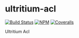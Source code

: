 # ultritium-acl

[![Build Status](https://travis-ci.org/barumel/ultritium-acl.svg?branch=master)](https://travis-ci.org/barumel/ultritium-acl)
[![NPM](https://img.shields.io/npm/v/@ultritium/acl.svg)](https://www.npmjs.org/package/@ultritium/acl)
[![Coveralls][coveralls-badge]][coveralls]

Ultritium Acl 

[build-badge]: https://img.shields.io/travis/user/repo/master.png?style=flat-square
[build]: https://travis-ci.org/user/repo

[npm-badge]: https://img.shields.io/npm/v/npm-package.png?style=flat-square
[npm]: https://www.npmjs.org/package/npm-package

[coveralls-badge]: https://img.shields.io/coveralls/user/repo/master.png?style=flat-square
[coveralls]: https://coveralls.io/github/user/repo
